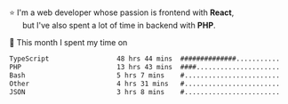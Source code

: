 ⭐ I'm a web developer whose passion is frontend with <b>React</b>,<br/>
&nbsp; &nbsp; &nbsp; but I've also spent a lot of time in backend with <b>PHP</b>.

📅 This month I spent my time on

<!--START_SECTION:waka-->

```txt
TypeScript                 48 hrs 44 mins  ##############...........   56.76 %
PHP                        13 hrs 43 mins  ####.....................   15.99 %
Bash                       5 hrs 7 mins    #........................   05.97 %
Other                      4 hrs 31 mins   #........................   05.26 %
JSON                       3 hrs 8 mins    #........................   03.65 %
```

<!--END_SECTION:waka-->
